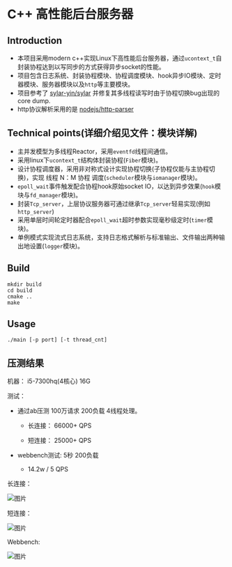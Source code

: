 # C++ 高性能后台服务器

## Introduction
- 本项目采用modern c++实现Linux下高性能后台服务器，通过`ucontext_t`自封装协程达到以写同步的方式获得异步socket的性能。
- 项目包含日志系统、封装协程模块、协程调度模块、hook异步IO模块、定时器模块、服务器模块以及`http`等主要模块。
- 项目参考了 [sylar-yin/sylar](https://github.com/sylar-yin/sylar) 并修复其多线程读写时由于协程切换bug出现的core dump.
- http协议解析采用的是 [nodejs/http-parser](https://github.com/nodejs/http-parser)

## Technical points(详细介绍见文件：模块详解)
- 主并发模型为多线程Reactor，采用`eventfd`线程间通信。
- 采用linux下`ucontext_t`结构体封装协程(`Fiber`模块)。
- 设计协程调度器，采用非对称式设计实现协程切换(子协程仅能与主协程切换)，实现 线程 N：M 协程 调度(`scheduler`模块与`iomanager`模块)。
- `epoll_wait`事件触发配合协程hook原始socket IO，以达到异步效果(`hook`模块与`fd_manager`模块)。
- 封装`Tcp_server`，上层协议服务器可通过继承`Tcp_server`轻易实现(例如`http_server`)
- 采用单层时间轮定时器配合`epoll_wait`超时参数实现毫秒级定时(`timer`模块)。
- 单例模式实现流式日志系统，支持日志格式解析与标准输出、文件输出两种输出地设置(`logger`模块)。

## Build
```
mkdir build
cd build
cmake ..
make
```

## Usage
```
./main [-p port] [-t thread_cnt]
```

## 压测结果
机器： i5-7300hq(4核心) 16G

测试： 
- 通过ab压测 100万请求 200负载 4线程处理。

  - 长连接： 66000+ QPS

  - 短连接： 25000+ QPS

- webbench测试: 5秒 200负载

  - 14.2w / 5 QPS

长连接：

![图片](https://github.com/vampDra/multi-thread-Server/blob/main/%E5%8E%8B%E6%B5%8B%E7%BB%93%E6%9E%9C/long_connection.jpg)

短连接：

![图片](https://github.com/vampDra/multi-thread-Server/blob/main/%E5%8E%8B%E6%B5%8B%E7%BB%93%E6%9E%9C/short_connection.jpg)

Webbench:

![图片](https://github.com/vampDra/multi-thread-Server/blob/main/%E5%8E%8B%E6%B5%8B%E7%BB%93%E6%9E%9C/webbench.jpg)
